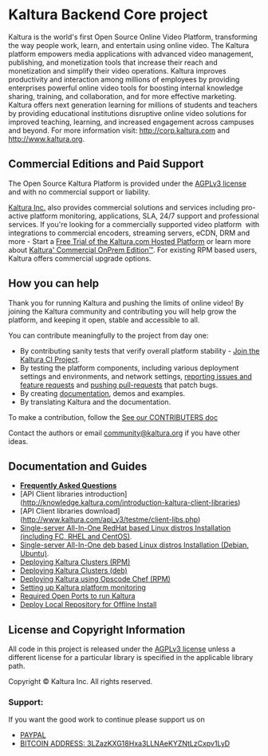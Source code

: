 # Kaltura Backend Core project
Kaltura is the world's first Open Source Online Video Platform, transforming the way people work,
learn, and entertain using online video.
The Kaltura platform empowers media applications with advanced video management, publishing,
and monetization tools that increase their reach and monetization and simplify their video operations.
Kaltura improves productivity and interaction among millions of employees by providing enterprises
powerful online video tools for boosting internal knowledge sharing, training, and collaboration,
and for more effective marketing. Kaltura offers next generation learning for millions of students and
teachers by providing educational institutions disruptive online video solutions for improved teaching,
learning, and increased engagement across campuses and beyond.
For more information visit: http://corp.kaltura.com and http://www.kaltura.org.

## Commercial Editions and Paid Support

The Open Source Kaltura Platform is provided under the [AGPLv3 license](http://www.gnu.org/licenses/agpl-3.0.html) and with no
commercial support or liability.  

[Kaltura Inc.](http://corp.kaltura.com) also provides commercial solutions and services including pro-active platform monitoring,
applications, SLA, 24/7 support and professional services. If you're looking for a commercially supported video platform  with
integrations to commercial encoders, streaming servers, eCDN, DRM and more - Start a [Free Trial of the Kaltura.com Hosted
Platform](http://corp.kaltura.com/free-trial) or learn more about [Kaltura' Commercial OnPrem
Edition™](http://corp.kaltura.com/Deployment-Options/Kaltura-On-Prem-Edition). For existing RPM based users, Kaltura offers
commercial upgrade options.

## How you can help
Thank you for running Kaltura and pushing the limits of online video! By joining the Kaltura community and contributing you will help grow the platform, and keeping it open, stable and accessible to all. 

You can contribute meaningfully to the project from day one:    

+ By contributing sanity tests that verify overall platform stability - [Join the Kaltura CI Project](https://github.com/kaltura/platform-continuous-integration).
+ By testing the platform components, including various deployment settings and environments, and network settings, [reporting issues and feature requests](https://github.com/kaltura/platform-install-packages/issues) and [pushing pull-requests](https://help.github.com/articles/creating-a-pull-request) that patch bugs.
+ By creating [documentation](https://github.com/kaltura/platform-install-packages/tree/master/doc), demos and examples.
+ By translating Kaltura and the documentation.

To make a contribution, follow the [See our CONTRIBUTERS doc](https://github.com/kaltura/platform-install-packages/blob/IX-9.19.0/doc/CONTRIBUTERS.md)

Contact the authors or email community@kaltura.org if you have other ideas.

## Documentation and Guides

* [**Frequently Asked Questions**](https://github.com/kaltura/platform-install-packages/blob/master/doc/kaltura-packages-faq.md)
* [API Client libraries introduction] (http://knowledge.kaltura.com/introduction-kaltura-client-libraries)
* [API Client libraries download] (http://www.kaltura.com/api_v3/testme/client-libs.php)
* [Single-server All-In-One RedHat based Linux distros Installation (including FC, RHEL and CentOS)](https://github.com/kaltura/platform-install-packages/blob/master/doc/install-kaltura-redhat-based.md).
* [Single-server All-In-One deb based Linux distros Installation (Debian, Ubuntu)](https://github.com/kaltura/platform-install-packages/blob/master/doc/install-kaltura-deb-based.md).
* [Deploying Kaltura Clusters (RPM)](https://github.com/kaltura/platform-install-packages/blob/master/doc/rpm-cluster-deployment-instructions.md)
* [Deploying Kaltura Clusters (deb)](https://github.com/kaltura/platform-install-packages/blob/master/doc/deb-cluster-deployment-instructions.md)
* [Deploying Kaltura using Opscode Chef (RPM)](https://github.com/kaltura/platform-install-packages/blob/master/doc/rpm-chef-cluster-deployment.md)
* [Setting up Kaltura platform monitoring](https://github.com/kaltura/platform-install-packages/blob/master/doc/platform-monitors.md)
* [Required Open Ports to run Kaltura](https://github.com/kaltura/platform-install-packages/blob/master/doc/kaltura-required-ports.md)
* [Deploy Local Repository for Offline Install](https://github.com/kaltura/platform-install-packages/blob/master/doc/deploy-local-rpm-repo-offline-install.md)



## License and Copyright Information
All code in this project is released under the [AGPLv3 license](http://www.gnu.org/licenses/agpl-3.0.html) unless a different license for a particular library is specified in the applicable library path. 

Copyright © Kaltura Inc. All rights reserved.


### Support:

If you want the good work to continue please support us on

* [PAYPAL](https://www.paypal.me/ishandutta2007)
* [BITCOIN ADDRESS: 3LZazKXG18Hxa3LLNAeKYZNtLzCxpv1LyD](https://www.coinbase.com/join/5a8e4a045b02c403bc3a9c0c)
